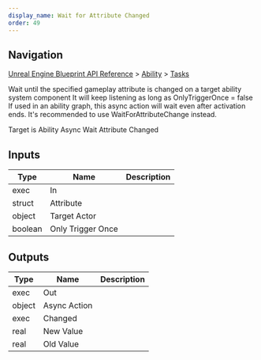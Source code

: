 ```yaml
---
display_name: Wait for Attribute Changed
order: 49
---
```

## Navigation

[Unreal Engine Blueprint API Reference](https://dev.epicgames.com/documentation/en-us/unreal-engine/BlueprintAPI) > [Ability](https://dev.epicgames.com/documentation/en-us/unreal-engine/BlueprintAPI/Ability) > [Tasks](https://dev.epicgames.com/documentation/en-us/unreal-engine/BlueprintAPI/Ability/Tasks)

Wait until the specified gameplay attribute is changed on a target ability system component
It will keep listening as long as OnlyTriggerOnce = false
If used in an ability graph, this async action will wait even after activation ends. It's recommended to use WaitForAttributeChange instead.

Target is Ability Async Wait Attribute Changed

## Inputs

| Type | Name | Description |
| --- | --- | --- |
| exec | In |  |
| struct | Attribute |  |
| object | Target Actor |  |
| boolean | Only Trigger Once |  |

## Outputs

| Type | Name | Description |
| --- | --- | --- |
| exec | Out |  |
| object | Async Action |  |
| exec | Changed |  |
| real | New Value |  |
| real | Old Value |  |

